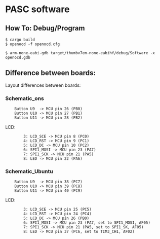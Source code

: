 # PASC software

## How To: Debug/Program

```
$ cargo build
$ openocd -f openocd.cfg
```

```
$ arm-none-eabi-gdb target/thumbv7em-none-eabihf/debug/Software -x openocd.gdb
```

## Difference between boards:
Layout differences between boards:

### Schematic_ons
```
    Button U9  -> MCU pin 26 (PB0)
    Button U10 -> MCU pin 27 (PB1)
    Button U11 -> MCU pin 28 (PB2)
```
LCD:
```
        3: LCD_SCE -> MCU pin 8 (PC0)
        4: LCD_RST -> MCU pin 9 (PC1)
        5: LCD_DC -> MCU pin 10 (PC2)
        6: SPI1_MOSI -> MCU pin 23 (PA7)
        7: SPI1_SCK -> MCU pin 21 (PA5)
        8: LED -> MCU pin 22 (PA6)
```

### Schematic_Ubuntu
```
    Button U9  -> MCU pin 38 (PC7)
    Button U10 -> MCU pin 39 (PC8)
    Button U11 -> MCU pin 40 (PC9)
```
LCD:
```
        3: LCD_SCE -> MCU pin 25 (PC5)
        4: LCD_RST -> MCU pin 24 (PC4)
        5: LCD_DC -> MCU pin 26 (PB0)
        6: SPI1_MOSI -> MCU pin 23 (PA7, set to SPI1_MOSI, AF05)
        7: SPI1_SCK -> MCU pin 21 (PA5, set to SPI1_SK, AF05)
        8: LED -> MCU pin 37 (PC6, set to TIM3_CH1, AF02)
```